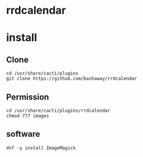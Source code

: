 # rrdcalendar

# install

## Clone

```
cd /usr/share/cacti/plugins
git clone https://github.com/bashaway/rrdcalendar
```

## Permission

```
cd /usr/share/cacti/plugins/rrdcalendar
chmod 777 images
```

## software

```
dnf -y install ImageMagick
```


